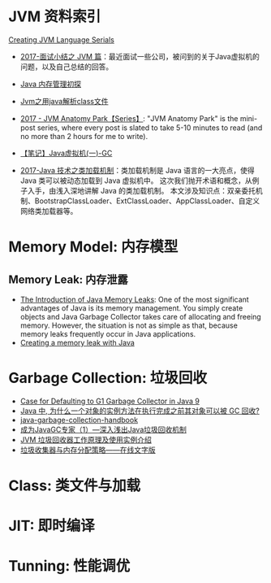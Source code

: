 
# JVM 资料索引
[Creating JVM Language Serials](http://jakubdziworski.github.io/categories.html#Enkel-ref)
- [2017-面试小结之 JVM 篇](http://ginobefunny.com/post/jvm_interview_questions/)：最近面试一些公司，被问到的关于Java虚拟机的问题，以及自己总结的回答。
- [Java 内存管理初探](https://halfstackdeveloper.github.io/2016/12/30/java%E5%86%85%E5%AD%98%E7%AE%A1%E7%90%86%E5%88%9D%E6%8E%A2/)
- [Jvm之用java解析class文件](http://www.tuicool.com/articles/ZfMnMju)
- [2017 - JVM Anatomy Park【Series】](http://6me.us/oa8): "JVM Anatomy Park" is the mini-post series, where every post is slated to take 5-10 minutes to read (and no more than 2 hours for me to write).
- [【笔记】Java虚拟机(一)-GC](https://darkness463.github.io/2017/03/30/Java-VM-GC/)

- [2017-Java 技术之类加载机制](http://wingjay.com/2017/05/08/java_classloader/)：类加载机制是 Java 语言的一大亮点，使得 Java 类可以被动态加载到 Java 虚拟机中。 这次我们抛开术语和概念，从例子入手，由浅入深地讲解 Java 的类加载机制。 本文涉及知识点：双亲委托机制、BootstrapClassLoader、ExtClassLoader、AppClassLoader、自定义网络类加载器等。

# Memory Model: 内存模型

## Memory Leak: 内存泄露
- [The Introduction of Java Memory Leaks](http://www.programcreek.com/2013/10/the-introduction-of-memory-leak-what-why-and-how/): One of the most significant advantages of Java is its memory management. You simply create objects and Java Garbage Collector takes care of allocating and freeing memory. However, the situation is not as simple as that, because memory leaks frequently occur in Java applications.
- [Creating a memory leak with Java](https://stackoverflow.com/questions/6470651/creating-a-memory-leak-with-java)

# Garbage Collection: 垃圾回收

- [Case for Defaulting to G1 Garbage Collector in Java 9](https://www.infoq.com/articles/Make-G1-Default-Garbage-Collector-in-Java-9#anch128313)
- [Java 中, 为什么一个对象的实例方法在执行完成之前其对象可以被 GC 回收?](https://www.zhihu.com/question/51244545/answer/126055789)
- [java-garbage-collection-handbook](https://plumbr.eu/java-garbage-collection-handbook)
- [成为JavaGC专家（1）—深入浅出Java垃圾回收机制](http://www.importnew.com/1993.html)
- [JVM 垃圾回收器工作原理及使用实例介绍](www.ibm.com/developerworks/cn/java/j-lo-JVMGarbageCollection/index.html)
- [垃圾收集器与内存分配策略——在线文字版](http://book.51cto.com/art/201107/278857.htm)



# Class: 类文件与加载

# JIT: 即时编译

# Tunning: 性能调优
